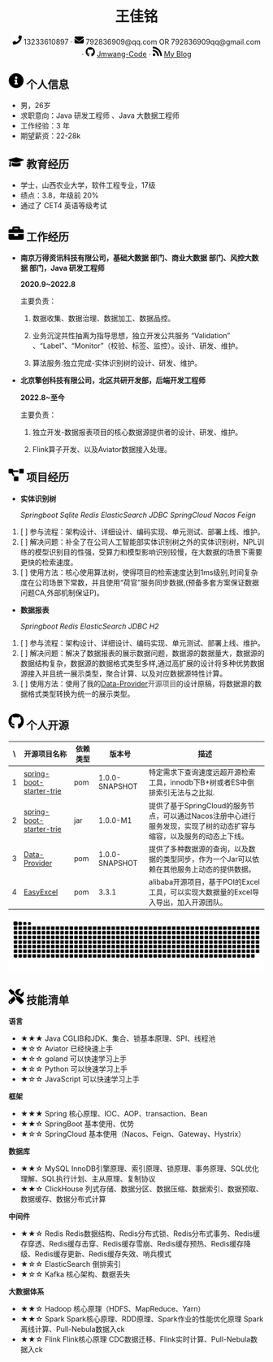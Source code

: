   <center> <h1>王佳铭</h1><div>
     <span>
         <img src="https://raw.githubusercontent.com/Jmwang-Code/Jmwang-Code/main/assets/icon/phone-solid.svg" width="18px">
         13233610897
     </span>
     ·
     <span>
         <img src="https://raw.githubusercontent.com/Jmwang-Code/Jmwang-Code/main/assets/icon/envelope-solid.svg" width="18px">
         792836909@qq.com OR 792836909qq@gmail.com
     </span>
      <br>
     ·
     <span>
         <img src="https://raw.githubusercontent.com/Jmwang-Code/Jmwang-Code/main/assets/icon/github-brands.svg" width="18px">
         <a href="https://github.com/Jmwang-Code">Jmwang-Code</a>
     </span>
     ·
     <span>
         <img src="https://raw.githubusercontent.com/Jmwang-Code/Jmwang-Code/main/assets/icon/rss-solid.svg" width="18px">
         <a href="https://blog.csdn.net/jj89929665?type=blog">My Blog</a>
     </span>
 </div> </center>

## <img src="https://raw.githubusercontent.com/Jmwang-Code/Jmwang-Code/main/assets/icon/info-circle-solid.svg" width="30px"> 个人信息

- 男，26岁
- 求职意向：Java 研发工程师 、Java 大数据工程师
- 工作经验：3 年
- 期望薪资：22-28k

## <img src="https://raw.githubusercontent.com/Jmwang-Code/Jmwang-Code/main/assets/icon/graduation-cap-solid.svg" width="30px"> 教育经历

- 学士，山西农业大学，软件工程专业，17级
- 绩点：3.8，年级前 20%
- 通过了 CET4 英语等级考试

## <img src="https://raw.githubusercontent.com/Jmwang-Code/Jmwang-Code/main/assets/icon/briefcase-solid.svg" width="30px"> 工作经历

- **南京万得资讯科技有限公司，基础大数据 部门、商业大数据 部门、风控大数据 部门，Java 研发工程师**

  **2020.9~2022.8**

  主要负责：

    1. 数据收集、数据治理、数据加工、数据品控。

    2. 业务沉淀共性抽离为指导思想，独立开发公共服务 “Validation” 、“Label”、“Monitor”（校验、标签、监控）。设计、研发、维护。

    3. 算法服务:独立完成-实体识别树的设计、研发、维护。


- **北京擎创科技有限公司，北区共研开发部，后端开发工程师**

  **2022.8~至今**

  主要负责：

    1. 独立开发-数据报表项目的核心数据源提供者的设计、研发、维护。

    2. Flink算子开发、以及Aviator数据接入处理。

## <img src="https://raw.githubusercontent.com/Jmwang-Code/Jmwang-Code/main/assets/icon/project-diagram-solid.svg" width="30px"> 项目经历

- **实体识别树**

  *Springboot Sqlite Redis ElasticSearch JDBC SpringCloud Nacos Feign*

1. [ ] 参与流程：架构设计、详细设计、编码实现、单元测试、部署上线、维护。
2. [ ] 解决问题：补全了在公司人工智能部实体识别树之外的实体识别树，NPL训练的模型识别目的性强，受算力和模型影响识别较慢，在大数据的场景下需要更快的检索速度。
3. [ ] 使用方法：核心使用算法树，使得项目的检索速度达到1ms级别,时间复杂度在公司场景下常数，并且使用“荷官”服务同步数据,(预备多套方案保证数据问题CA,外部机制保证P)。

- **数据报表**

  *Springboot Redis ElasticSearch JDBC H2*

1. [ ] 参与流程：架构设计、详细设计、编码实现、单元测试、部署上线、维护。
2. [ ] 解决问题：解决了数据报表的展示数据问题，数据源的数据量大，数据源的数据结构复杂，数据源的数据格式类型多样,通过高扩展的设计将多种优势数据源接入并且统一展示类型，聚合计算、以及对应数据源特性计算。
3. [ ] 使用方法：使用了我的<span style="color:grey;">[Data-Provider](https://github.com/Jmwang-Code/Data-Provider)**开源项目**</span>的设计原稿，将数据源的数据格式类型转换为统一的展示类型。


## <img src="https://raw.githubusercontent.com/Jmwang-Code/Jmwang-Code/main/assets/icon/github-brands.svg" width="30px"> 个人开源

| \   | 开源项目名称                                                                             | 依赖类型 | 版本号            | 描述                                                            |
|-----|------------------------------------------------------------------------------------|------|----------------|-----------|
| 1   | [spring-boot-starter-trie](https://github.com/Jmwang-Code/spring-boot-starter-trie) | pom  | 1.0.0-SNAPSHOT | 特定需求下查询速度远超开源检索工具，innodb下B+树或者ES中倒排索引无法与之比拟.                       |
| 2   | [spring-boot-starter-trie](https://github.com/Jmwang-Code/spring-boot-trie-service) | jar  | 1.0.0-M1       | 提供了基于SpringCloud的服务节点，可以通过Nacos注册中心进行服务发现，实现了树的动态扩容与缩容，以及服务的动态上下线。 |
| 3   | [Data-Provider](https://github.com/Jmwang-Code/Data-Provider) | pom  | 1.0.0-SNAPSHOT | 提供了多种数据源的查询，以及数据的类型同步，作为一个Jar可以依赖在其他服务上动态的提供数据。               |
| 4   | [EasyExcel](https://github.com/alibaba/easyexcel) | pom  | 3.3.1          | alibaba开源项目，基于POI的Excel工具，可以实现大数据量的Excel导入导出，加入开源团队。 |

<center><img src="https://raw.githubusercontent.com/Jmwang-Code/Jmwang-Code/main/assets/github-contribution-grid-snake.svg" alt="snake"></center>



## <img src="https://raw.githubusercontent.com/Jmwang-Code/Jmwang-Code/main/assets/icon/tools-solid.svg" width="30px"> 技能清单


**语言**
- ★★★ Java CGLIB和JDK、集合、锁基本原理、SPI、线程池
- ★☆☆ Aviator 已经快速上手
- ★☆☆ goland 可以快速学习上手
- ★☆☆ Python 可以快速学习上手
- ★☆☆ JavaScript 可以快速学习上手

**框架**
- ★★★ Spring 核心原理、IOC、AOP、transaction、Bean
- ★★☆ SpringBoot 基本使用、优势
- ★☆☆ SpringCloud 基本使用（Nacos、Feign、Gateway、Hystrix）

**数据库**
- ★★☆ MySQL InnoDB引擎原理、索引原理、锁原理、事务原理、SQL优化理解、SQL执行计划、主从原理、复制协议
- ★★☆ ClickHouse 列式存储、数据分区、数据压缩、数据索引、数据预取、数据缓存、数据分布式计算

**中间件**
- ★★☆ Redis Redis数据结构、Redis分布式锁、Redis分布式事务、Redis缓存穿透、Redis缓存击穿、Redis缓存雪崩、Redis缓存预热、Redis缓存降级、Redis缓存更新、Redis缓存失效、哨兵模式
- ★☆☆ ElasticSearch 倒排索引
- ★☆☆ Kafka 核心架构、数据丢失

**大数据体系**
- ★★☆ Hadoop 核心原理（HDFS、MapReduce、Yarn）
- ★★☆ Spark Spark核心原理、RDD原理、Spark作业的性能优化原理          Spark离线计算、Pull-Nebula数据入ck
- ★★☆ Flink Flink核心原理               CDC数据迁移、Flink实时计算、Pull-Nebula数据入ck